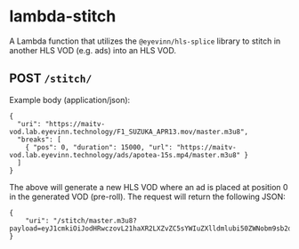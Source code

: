 # lambda-stitch

A Lambda function that utilizes the `@eyevinn/hls-splice` library to stitch in another HLS VOD (e.g. ads) into an HLS VOD.

## POST `/stitch/`

Example body (application/json):

```
{
  "uri": "https://maitv-vod.lab.eyevinn.technology/F1_SUZUKA_APR13.mov/master.m3u8",
  "breaks": [
    { "pos": 0, "duration": 15000, "url": "https://maitv-vod.lab.eyevinn.technology/ads/apotea-15s.mp4/master.m3u8" }
  ]
}
```

The above will generate a new HLS VOD where an ad is placed at position 0 in the generated VOD (pre-roll). The request will return the following JSON:

```
{
    "uri": "/stitch/master.m3u8?payload=eyJ1cmkiOiJodHRwczovL21haXR2LXZvZC5sYWIuZXlldmlubi50ZWNobm9sb2d5L0YxX1NVWlVLQV9BUFIxMy5tb3YvbWFzdGVyLm0zdTgiLCJicmVha3MiOlt7InBvcyI6MCwiZHVyYXRpb24iOjE1MDAwLCJ1cmwiOiJodHRwczovL21haXR2LXZvZC5sYWIuZXlldmlubi50ZWNobm9sb2d5L2Fkcy9hcG90ZWEtMTVzLm1wNC9tYXN0ZXIubTN1OCJ9XX0="
}
```
